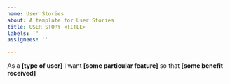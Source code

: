 ```yaml
---
name: User Stories
about: A template for User Stories
title: USER STORY <TITLE>
labels: ''
assignees: ''

---
```


As a **[type of user]** I want **[some particular feature]** so that **[some benefit received]**
